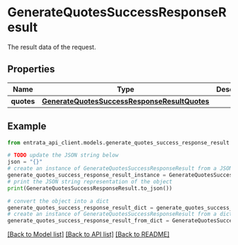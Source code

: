 # GenerateQuotesSuccessResponseResult

The result data of the request.

## Properties

Name | Type | Description | Notes
------------ | ------------- | ------------- | -------------
**quotes** | [**GenerateQuotesSuccessResponseResultQuotes**](GenerateQuotesSuccessResponseResultQuotes.md) |  | [optional] 

## Example

```python
from entrata_api_client.models.generate_quotes_success_response_result import GenerateQuotesSuccessResponseResult

# TODO update the JSON string below
json = "{}"
# create an instance of GenerateQuotesSuccessResponseResult from a JSON string
generate_quotes_success_response_result_instance = GenerateQuotesSuccessResponseResult.from_json(json)
# print the JSON string representation of the object
print(GenerateQuotesSuccessResponseResult.to_json())

# convert the object into a dict
generate_quotes_success_response_result_dict = generate_quotes_success_response_result_instance.to_dict()
# create an instance of GenerateQuotesSuccessResponseResult from a dict
generate_quotes_success_response_result_from_dict = GenerateQuotesSuccessResponseResult.from_dict(generate_quotes_success_response_result_dict)
```
[[Back to Model list]](../README.md#documentation-for-models) [[Back to API list]](../README.md#documentation-for-api-endpoints) [[Back to README]](../README.md)


